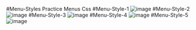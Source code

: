 #Menu-Styles
Practice Menus Css
#Menu-Style-1
![image](https://user-images.githubusercontent.com/65778428/223621032-f49101a3-20b2-4a23-b77d-968e0b7ef2ff.png)
#Menu-Style-2
![image](https://user-images.githubusercontent.com/65778428/223622080-ddd13aaf-960d-469d-b69c-485479dbb642.png)
#Menu-Style-3
![image](https://user-images.githubusercontent.com/65778428/223622129-1299d182-1cfd-481e-8a04-f867faa10c67.png)
#Menu-Style-4
![image](https://user-images.githubusercontent.com/65778428/223622174-e297c8c1-9c2e-4a8a-a51c-a4fbc4e4bc0f.png)
#Menu-Style-5
![image](https://user-images.githubusercontent.com/65778428/223622200-7bcd1e22-9ae3-411c-b03c-1dcdbe74b438.png)
